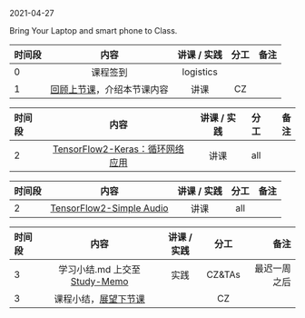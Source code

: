 2021-04-27

Bring Your Laptop and smart phone  to Class. 

|  时间段 |  内容    | 讲课 / 实践     |  分工  |  备注       |
| :---   |   :----:    |   :----:    |    :----:    | ---: |
|   0    |  课程签到     |  logistics   |          |        |
|   1    |  [回顾上节课](../../Part1/WW9/WW9-Plan.md)，介绍本节课内容     |  讲课    |     CZ     |       |


|  时间段 |          内容        | 讲课 / 实践 | 分工  | 备注 |
| :----- | :-------------------: | :------: | :---: | ---: |
|   2    |   [TensorFlow2-Keras：循环网络应用](../../../DeepLearning/TensorFlow2-rnn-basic.md)         |     讲课     |    all      |        |


|  时间段 |          内容        | 讲课 / 实践 | 分工  | 备注 |
| :----- | :-------------------: | :------: | :---: | ---: |
|   2    |   [TensorFlow2-Simple Audio](https://tensorflow.google.cn/tutorials/audio/simple_audio)         |     讲课     |    all      |        |


| 时间段  |  内容    |  讲课 / 实践     |  分工  |  备注       |
| :---   |   :----:    |   :----:    |    :----:    | ---: |
|   3    | 学习小结.md 上交至[Study-Memo](../../Study-Memo)   |  实践    |     CZ&TAs     |   最迟一周之后     |
|   3    | 课程小结，[展望下节课](../WW11/WW11-Plan.md)    |     |  CZ   |       |

